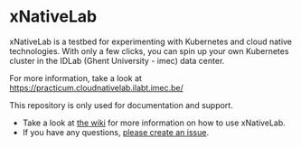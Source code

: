 # xNativeLab

xNativeLab is a testbed for experimenting with Kubernetes and cloud native technologies. With only a few clicks, you can spin up your own Kubernetes cluster in the IDLab (Ghent University - imec) data center.

For more information, take a look at https://practicum.cloudnativelab.ilabt.imec.be/

This repository is only used for documentation and support.

* Take a look at [the wiki](https://github.com/idlab-discover/xNativeLab/wiki) for more information on how to use xNativeLab.
* If you have any questions, [please create an issue](https://github.com/idlab-discover/xNativeLab/issues).
